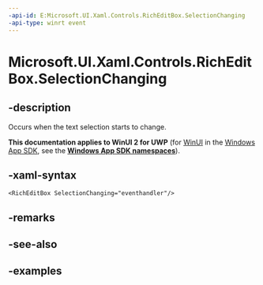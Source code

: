 ```yaml
---
-api-id: E:Microsoft.UI.Xaml.Controls.RichEditBox.SelectionChanging
-api-type: winrt event
---
```


<!-- Event syntax.
public event TypedEventHandler SelectionChanging<RichEditBox, RichEditBoxSelectionChangingEventArgs>
-->

# Microsoft.UI.Xaml.Controls.RichEditBox.SelectionChanging

## -description

Occurs when the text selection starts to change.

**This documentation applies to WinUI 2 for UWP** (for [WinUI](/windows/apps/winui/winui3/) in the [Windows App SDK](/windows/apps/windows-app-sdk/), see the **[Windows App SDK namespaces](/windows/windows-app-sdk/api/winrt/)**).

## -xaml-syntax

```xaml
<RichEditBox SelectionChanging="eventhandler"/>
```

## -remarks

## -see-also

## -examples

